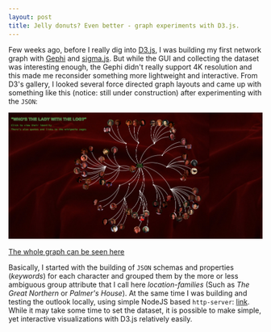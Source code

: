 ```yaml
---
layout: post
title: Jelly donuts? Even better - graph experiments with D3.js.
---
```


Few weeks ago, before I really dig into <a href="https://d3js.org/">D3.js</a>, I was building my first network graph with <a href="https://gephi.org/">Gephi</a> and [sigma.js](http://sigmajs.org/). But while the GUI and collecting the dataset was interesting enough, the Gephi didn't really support 4K resolution and this made me reconsider something more lightweight and interactive. From D3's gallery, I looked several force directed graph layouts and came up with something like this (notice: still under construction) after experimenting with the `JSON`:  


<img src="../TwinPeaksGraph/img/twinpeaksimage.jpg"/>

<a href="https://xtabentun.github.io/TwinPeaksGraph/">The whole graph can be seen here</a>

Basically, I started with the building of `JSON` schemas and properties (*keywords*) for each character and grouped them by the more or less ambiguous group attribute that I call here *location-families* (Such as *The Great Northern* or *Palmer's House*). At the same time I was building and testing the outlook locally, using simple NodeJS based `http-server`: [link](https://www.npmjs.com/package/http-server). While it may take some time to set the dataset, it is possible to make simple, yet interactive visualizations with D3.js relatively easily.

